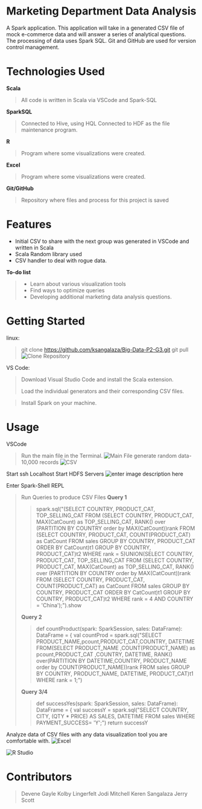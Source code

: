 # Marketing Department Data Analysis

A Spark application. This application will take in a generated CSV file of mock e-commerce data and will answer a series of analytical questions. 
The processing of data uses Spark SQL. Git and GitHub are used for version control management.


# Technologies Used

**Scala**
>All code is written in Scala via VSCode and Spark-SQL

**SparkSQL**
>Connected to Hive, using HQL
>Connected to HDF as the file maintenance program.
>
**R**
>Program where some visualizations were created.

**Excel**
>Program where some visualizations were created.

**Git/GitHub**
>Repository where files and process for this project is saved

# Features

 - Initial CSV to share with the next group was generated in VSCode and written in Scala
 - Scala Random library used
 - CSV handler to deal with rogue data.
 
**To-do list**
>- Learn about various visualization tools
>- Find ways to optimize queries
>- Developing additional marketing data analysis questions.

# Getting Started

linux:
>git clone https://github.com/ksangalaza/Big-Data-P2-G3.git
git pull 
![Clone Repository](https://ucarecdn.com/b567338f-1f60-490c-b282-418dc21d02cf/ScreenShot20220601at112023AM.png)


VS Code: 
>Download Visual Studio Code and install the Scala extension.
>
>Load the individual generators and their corresponding CSV files.


>Install Spark on your machine.

# Usage

VSCode
>Run the main file in the Terminal.
>![Main File](https://ucarecdn.com/0c84cf2a-322d-442e-ad78-2245c50f353d/ScreenShot20220601at115850AM.png)
>generate random data- 10,000 records
>![CSV](https://ucarecdn.com/60bcd7c2-7d3c-4af7-9fc1-e3ff6f43dedb/ScreenShot20220601at115820AM.png)

Start ssh Localhost
Start HDFS Servers
![enter image description here](https://ucarecdn.com/a0ee2163-6137-4f79-81b8-73fef82f9ee4/ScreenShot20220601at125037PM.png)
>
Enter Spark-Shell REPL 
>Run Queries to produce CSV Files
>**Query 1**
>>spark.sql("(SELECT COUNTRY, PRODUCT_CAT, TOP_SELLING_CAT FROM (SELECT COUNTRY, PRODUCT_CAT, MAX(CatCount) as TOP_SELLING_CAT, RANK() over (PARTITION BY COUNTRY order by MAX(CatCount))rank FROM (SELECT COUNTRY, PRODUCT_CAT, COUNT(PRODUCT_CAT) as CatCount FROM sales GROUP BY COUNTRY, PRODUCT_CAT ORDER BY CatCount)t1 GROUP BY COUNTRY, PRODUCT_CAT)t2 WHERE rank = 5)UNION(SELECT COUNTRY, PRODUCT_CAT, TOP_SELLING_CAT FROM (SELECT COUNTRY, PRODUCT_CAT, MAX(CatCount) as TOP_SELLING_CAT, RANK() over (PARTITION BY COUNTRY order by MAX(CatCount))rank FROM (SELECT COUNTRY, PRODUCT_CAT, COUNT(PRODUCT_CAT) as CatCount FROM sales GROUP BY COUNTRY, PRODUCT_CAT ORDER BY CatCount)t1 GROUP BY COUNTRY, PRODUCT_CAT)t2 WHERE rank = 4 AND COUNTRY = 'China');").show
>
>**Query 2**
>>def countProduct(spark: SparkSession, sales: DataFrame): DataFrame = {
        val countProd = spark.sql("SELECT PRODUCT_NAME,pcount,PRODUCT_CAT,COUNTRY, DATETIME FROM(SELECT PRODUCT_NAME ,COUNT(PRODUCT_NAME) as pcount,PRODUCT_CAT ,COUNTRY, DATETIME, RANK() over(PARTITION BY DATETIME,COUNTRY, PRODUCT_NAME order by COUNT(PRODUCT_NAME))rank FROM sales GROUP BY COUNTRY, PRODUCT_NAME, DATETIME, PRODUCT_CAT)t1 WHERE rank = 1;")
>
>**Query 3/4**
>>def successYes(spark: SparkSession, sales: DataFrame): DataFrame = {
        val successY = spark.sql("SELECT COUNTRY, CITY, (QTY * PRICE) AS SALES, DATETIME FROM sales WHERE PAYMENT_SUCCESS= 'Y';")
        return successY

Analyze data of CSV files with any data visualization tool you are comfortable with. 
![Excel](https://ucarecdn.com/6a7348fe-5060-4039-b6f3-4fc677a7ed29/excel.04c2c03d589d445ab619e8955041db36)

![R Studio](https://ucarecdn.com/08129904-899e-484d-99fb-197df7293ea8/R.png)
# Contributors
>Devene Gayle
>Kolby Lingerfelt
>Jodi Mitchell
>Keren Sangalaza
>Jerry Scott


